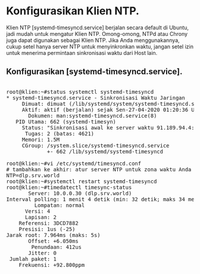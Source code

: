 # Konfigurasikan Klien NTP.
 	
Klien NTP [systemd-timesyncd.service] berjalan secara default di Ubuntu, jadi mudah untuk mengatur Klien NTP.
Omong-omong, NTPd atau Chrony juga dapat digunakan sebagai Klien NTP. Jika Anda menggunakannya, cukup setel hanya server NTP untuk menyinkronkan waktu, jangan setel izin untuk menerima permintaan sinkronisasi waktu dari Host lain.

##	Konfigurasikan [systemd-timesyncd.service].

<pre>

root@klien:~#status systemctl systemd-timesyncd
* systemd-timesyncd.service - Sinkronisasi Waktu Jaringan
     Dimuat: dimuat (/lib/systemd/system/systemd-timesyncd.service; diaktifkan; ve>
     Aktif: aktif (berjalan) sejak Sen-27-04-2020 01:20:36 UTC; 2 menit 6 detik yang lalu
       Dokumen: man:systemd-timesyncd.service(8)
   PID Utama: 662 (systemd-timesyn)
     Status: "Sinkronisasi awal ke server waktu 91.189.94.4:123 (ntp.ubunt>
      Tugas: 2 (batas: 4621)
     Memori: 1.5M
     CGroup: /system.slice/systemd-timesyncd.service
             +- 662 /lib/systemd/systemd-timesyncd

root@klien:~#vi /etc/systemd/timesyncd.conf
# tambahkan ke akhir: atur server NTP untuk zona waktu Anda
NTP=dlp.srv.world
root@klien:~#systemctl restart systemd-timesyncd
root@klien:~#timedatectl timesync-status
       Server: 10.0.0.30 (dlp.srv.world)
Interval polling: 1 menit 4 detik (min: 32 detik; maks 34 menit 8 detik)
         Lompatan: normal
      Versi: 4
      Lapisan: 2
    Referensi: 3DCD7882
    Presisi: 1us (-25)
Jarak root: 7.964ms (maks: 5s)
       Offset: +6.050ms
        Penundaan: 412us
       Jitter: 0
 Jumlah paket: 1
    Frekuensi: +92.800ppm</pre>
